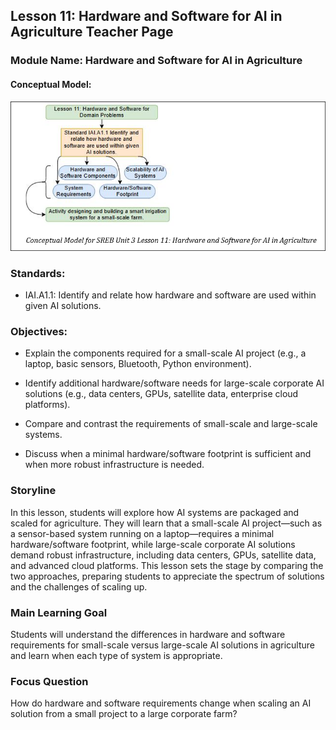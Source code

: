 ## Lesson 11: Hardware and Software for AI in Agriculture Teacher Page
### Module Name: Hardware and Software for AI in Agriculture
#### Conceptual Model:

![](../media/ag160.png)

### Standards:

- IAI.A1.1: Identify and relate how hardware and software are used within given AI solutions.

### Objectives:

- Explain the components required for a small-scale AI project (e.g., a laptop, basic sensors, Bluetooth, Python environment).  

- Identify additional hardware/software needs for large-scale corporate AI solutions (e.g., data centers, GPUs, satellite data, enterprise cloud platforms). 

- Compare and contrast the requirements of small-scale and large-scale systems. 

- Discuss when a minimal hardware/software footprint is sufficient and when more robust infrastructure is needed.

### Storyline

In this lesson, students will explore how AI systems are packaged and scaled for agriculture. They will learn that a small-scale AI project—such as a sensor-based system running on a laptop—requires a minimal hardware/software footprint, while large-scale corporate AI solutions demand robust infrastructure, including data centers, GPUs, satellite data, and advanced cloud platforms. This lesson sets the stage by comparing the two approaches, preparing students to appreciate the spectrum of solutions and the challenges of scaling up.

### Main Learning Goal

Students will understand the differences in hardware and software requirements for small-scale versus large-scale AI solutions in agriculture and learn when each type of system is appropriate.

### Focus Question

How do hardware and software requirements change when scaling an AI solution from a small project to a large corporate farm?


